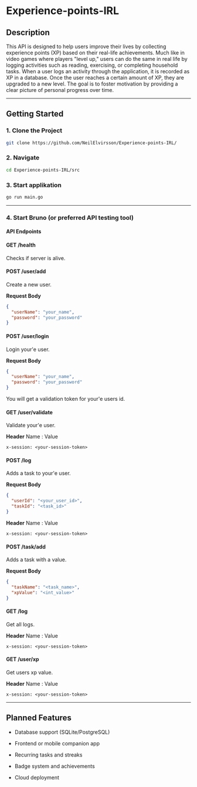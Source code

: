 # Experience-points-IRL

## Description

This API is designed to help users improve their lives by collecting experience points (XP) based on their real-life achievements. Much like in video games where players "level up," users can do the same in real life by logging activities such as reading, exercising, or completing household tasks. When a user logs an activity through the application, it is recorded as XP in a database. Once the user reaches a certain amount of XP, they are upgraded to a new level. The goal is to foster motivation by providing a clear picture of personal progress over time.

---

## Getting Started 

### 1. Clone the Project
```bash
git clone https://github.com/NeilElvirsson/Experience-points-IRL/
```
### 2. Navigate 
```bash
cd Experience-points-IRL/src
```

### 3. Start applikation
```bash
go run main.go
```
---

### 4. Start Bruno (or preferred API testing tool)

#### API Endpoints

#### GET /health
Checks if server is alive.


#### POST /user/add
Create a new user.

**Request Body**
```json
{
  "userName": "your_name",
  "password": "your_password"
}
```

#### POST /user/login
Login your'e user.

**Request Body**
```json
{
  "userName": "your_name",
  "password": "your_password"
}
```
You will get a validation token for your'e users id.

#### GET /user/validate
Validate your'e user.

**Header**
Name : Value
```
x-session: <your-session-token>
```
#### POST /log
Adds a task to your'e user.

**Request Body**
```json
{
  "userId": "<your_user_id>",
  "taskId": "<task_id>"
}
```
**Header**
Name : Value 
```
x-session: <your-session-token>
```

#### POST /task/add
Adds a task with a value.

**Request Body**
```json
{
  "taskName": "<task_name>",
  "xpValue": "<int_value>"
}
```

#### GET /log

Get all logs.

**Header**
Name : Value 
```
x-session: <your-session-token>
```
#### GET /user/xp

Get users xp value.

**Header**
Name : Value 
```
x-session: <your-session-token>
```
---

## Planned Features

- Database support (SQLite/PostgreSQL)

- Frontend or mobile companion app

- Recurring tasks and streaks

- Badge system and achievements

- Cloud deployment












